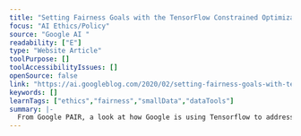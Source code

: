 ```yaml
---
title: "Setting Fairness Goals with the TensorFlow Constrained Optimization Library "
focus: "AI Ethics/Policy"
source: "Google AI "
readability: ["E"]
type: "Website Article"
toolPurpose: []
toolAccessibilityIssues: []
openSource: false
link: "https://ai.googleblog.com/2020/02/setting-fairness-goals-with-tensorflow.html"
keywords: []
learnTags: ["ethics","fairness","smallData","dataTools"]
summary: |-
  From Google PAIR, a look at how Google is using Tensorflow to address the issue of fairness in machine learning. 
---
```


